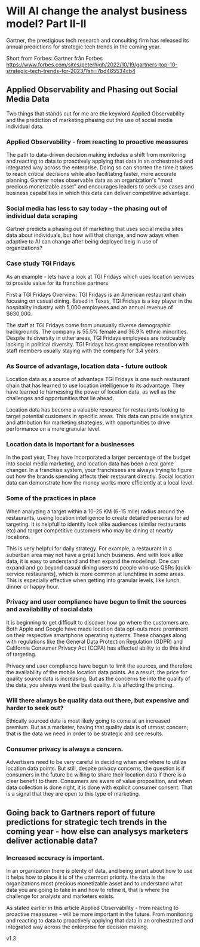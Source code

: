 # Will AI change the analyst business model?    Part II-II


Gartner, the prestigious tech research and consulting firm has released its annual predictions for strategic tech trends in the coming year.

Short from Forbes:
Gartner från Forbes
https://www.forbes.com/sites/peterhigh/2022/10/19/gartners-top-10-strategic-tech-trends-for-2023/?sh=7bd465534cb4

## Applied Observability and Phasing out Social Media Data
Two things that stands out for me are the keyword Applied Observability and the prediction of marketing phasing out the use of social media individual data.

### Applied Observability - from reacting to proactive meassures
The path to data-driven decision making includes a shift from monitoring and reacting to data to proactively applying that data in an orchestrated and integrated way across the enterprise.
Doing so can shorten the time it takes to reach critical decisions while also facilitating faster, more accurate planning.
Gartner notes observable data as an organization's "most precious monetizable asset" and encourages leaders to seek use cases and business capabilities in which this data can deliver competitive advantage.

### Social media has less to say today - the phasing out of individual data scraping
Gartner predicts a phasing out of marketing that uses social media sites data about individuals, but how will that change, and now adays when adaptive to AI can change after being deployed beig in use of organizations?


### Case study TGI Fridays
As an example - lets have a look at TGI Fridays which uses location services to provide value for its franchise partners

First a TGI Fridays Overview:
TGI Fridays is an American restaurant chain focusing on casual dining. Based in Texas, TGI Fridays is a key player in the hospitality industry with 5,000 employees and an annual revenue of $630,000.

The staff at TGI Fridays come from unusually diverse demographic backgrounds.
The company is 55.5% female and 36.9% ethnic minorities. Despite its diversity in other areas, TGI Fridays employees are noticeably lacking in political diversity.
TGI Fridays has great employee retention with staff members usually staying with the company for 3.4 years.


### As Source of advantage, location data - future outlook
Location data as a source of advantage
TGI Fridays is one such restaurant chain that has learned to use location intelligence to its advantage. They have learned to harnessing the power of location data, as well as the challenges and opportunities that lie ahead.

Location data has become a valuable resource for restaurants looking to target potential customers in specific areas. This data can provide analytics and attribution for marketing strategies, with opportunities to drive performance on a more granular level.

### Location data is important for a businesses
In the past year, They have incorporated a larger percentage of the budget into social media marketing, and location data has been a real game changer.
In a franchise system, your franchisees are always trying to figure out how the brands spending affects their restaurant directly. Social location data can demonstrate how the money works more efficiently at a local level.


### Some of the practices in place
When analyzing a target within a 10-25 KM (6-15 mile) radius around the restaurants, useing location intelligence to create detailed personas for ad targeting. It is helpfull to identify look alike audiences (similar restaurants etc) and target competitive customers who may be dining at nearby locations.

This is very helpful for daily strategy. For example, a restaurant in a suburban area may not have a great lunch business. And with look alike data, it is easy to understand and then expand the modelingt. One can expand  and go beyond casual dining users to people who use QSRs [quick-service restaurants], which is more common at lunchtime in some areas. This is especially effective when getting into granular levels, like lunch, dinner or happy hour.


### Privacy and user compliance have begun to limit the sources and availability of social data
It is beginning to get difficult to discover how go where the customers are. Both Apple and Google have made location data opt-outs more prominent on their respective smartphone operating systems. These changes along with regulations like the General Data Protection Regulation (GDPR) and California Consumer Privacy Act (CCPA) has affected  ability to do this kind of targeting.

Privacy and user compliance have begun to limit the sources, and therefore the availability of the mobile location data points. As a result, the price for quality source data is increasing. But as the concerns tie into the quality of the data, you always want the best quality. It is affecting the pricing.

### Will there always be quality data out there, but expensive and harder to seek out?
Ethically sourced data is most likely going to come at an increased premium. But as a marketer, having that quality data is of utmost concern; that is the data we need in order to be strategic and see results.


### Consumer privacy is always a concern.
Advertisers need to be very careful in deciding when and where to utilize location data points. But still, despite privacy concerns, the question is if consumers in the future be willing to share their location data if there is a clear benefit to them. 
Consumers are aware of value proposition, and when data collection is done right, it is done with explicit consumer consent.
That is a signal that they are open to this type of marketing. 

## Going back to Gartners report of future  predictions for strategic tech trends in the coming year - how else can analysys marketers deliver actionable data?

### Increased accuracy is important.
In an organization there is plenty of data, and being smart about how to use it helps how to place it is of the uttermost priority. the data is the organizations most precious monetizable asset and to understand what data you are going to take in and how to refine it, that is where the challenge for analysts and marketers exists.

As stated earlier in this article Applied Observability - from reacting to proactive meassures - will be more important in the future. From monitoring and reacting to data to proactively applying that data in an orchestrated and integrated way across the enterprise for decision making.


v1.3
